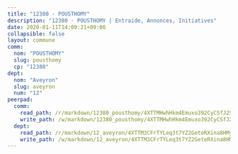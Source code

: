 ```yaml
---
title: "12380 - POUSTHOMY"
description: "12380 - POUSTHOMY | Entraide, Annonces, Initiatives"
date: 2020-01-11T14:09:21+09:00
collapsible: false
layout: commune
comm:
  nom: "POUSTHOMY"
  slug: pousthomy
  cp: "12380"
dept:
  nom: "Aveyron"
  slug: aveyron
  num: "12"
peerpad:
  comm:
    read_path: /r/markdown/12380_pousthomy/4XTTMHwhHkm4Emuxo392CyCSfJ2Sq4XhywpJDV4mbB6AUdc5s
    write_path: /w/markdown/12380_pousthomy/4XTTMHwhHkm4Emuxo392CyCSfJ2Sq4XhywpJDV4mbB6AUdc5s-K3TgUHCZ4YajzoTi3LuPCGC9MYr63yKHvG9i89HG1FoKjoJ1kqpkc7RfvpZuXuxQEYngQMKAo2VwrK1fLzzfw5Bj2AugUNfdkuAtG4xA4WWvDAQUXov67qhtyxhbC4eoTRAKtpJ9
  dept:
    read_path: /r/markdown/12_aveyron/4XTTM3CFrTYLeq3t7YZ2GeteRXina8HMy585xLdATaEm28gJq
    write_path: /w/markdown/12_aveyron/4XTTM3CFrTYLeq3t7YZ2GeteRXina8HMy585xLdATaEm28gJq-K3TgUfu3tdsvnJNzfCjLcQBm4uQ83gag77qnaAo9pjUvbpQyfAVAxJdyULKffeJFVcGHHVraYZNVQhiGBeBUKBFLy2Vr8dapgU6tQCmoJQ6dgnoqRGmK9bSxqhW9VArfxRuTPcgV
---
```


